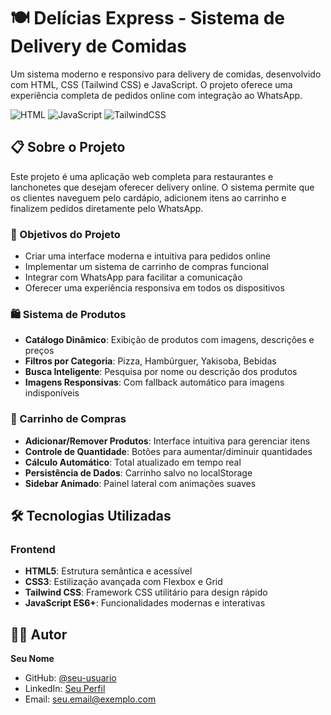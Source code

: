 # 🍽️ Delícias Express - Sistema de Delivery de Comidas

Um sistema moderno e responsivo para delivery de comidas, desenvolvido com HTML, CSS (Tailwind CSS) e JavaScript. O projeto oferece uma experiência completa de pedidos online com integração ao WhatsApp.

![HTML](https://img.shields.io/badge/HTML5-E34F26?style=flat&logo=html5&logoColor=white)
![JavaScript](https://img.shields.io/badge/JavaScript-F7DF1E?style=flat&logo=javascript&logoColor=black)
![TailwindCSS](https://img.shields.io/badge/Tailwind_CSS-38B2AC?style=flat&logo=tailwind-css&logoColor=white)

## 📋 Sobre o Projeto

Este projeto é uma aplicação web completa para restaurantes e lanchonetes que desejam oferecer delivery online. O sistema permite que os clientes naveguem pelo cardápio, adicionem itens ao carrinho e finalizem pedidos diretamente pelo WhatsApp.

### 🎯 Objetivos do Projeto

- Criar uma interface moderna e intuitiva para pedidos online
- Implementar um sistema de carrinho de compras funcional
- Integrar com WhatsApp para facilitar a comunicação
- Oferecer uma experiência responsiva em todos os dispositivos

### 🛍️ Sistema de Produtos
- **Catálogo Dinâmico**: Exibição de produtos com imagens, descrições e preços
- **Filtros por Categoria**: Pizza, Hambúrguer, Yakisoba, Bebidas
- **Busca Inteligente**: Pesquisa por nome ou descrição dos produtos
- **Imagens Responsivas**: Com fallback automático para imagens indisponíveis

### 🛒 Carrinho de Compras
- **Adicionar/Remover Produtos**: Interface intuitiva para gerenciar itens
- **Controle de Quantidade**: Botões para aumentar/diminuir quantidades
- **Cálculo Automático**: Total atualizado em tempo real
- **Persistência de Dados**: Carrinho salvo no localStorage
- **Sidebar Animado**: Painel lateral com animações suaves

## 🛠️ Tecnologias Utilizadas

### Frontend
- **HTML5**: Estrutura semântica e acessível
- **CSS3**: Estilização avançada com Flexbox e Grid
- **Tailwind CSS**: Framework CSS utilitário para design rápido
- **JavaScript ES6+**: Funcionalidades modernas e interativas

## 👨‍💻 Autor

**Seu Nome**
- GitHub: [@seu-usuario](https://github.com/seu-usuario)
- LinkedIn: [Seu Perfil](https://linkedin.com/in/seu-perfil)
- Email: seu.email@exemplo.com
